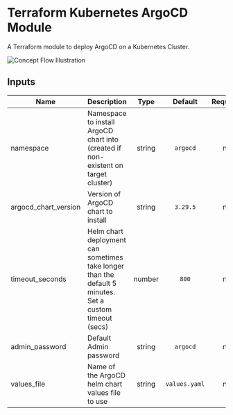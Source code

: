 # Terraform Kubernetes ArgoCD Module
A Terraform module to deploy ArgoCD on a Kubernetes Cluster.

![Concept Flow Illustration](https://res.cloudinary.com/qunux/image/upload/v1642563762/terraform_kubernetes_argocd_mtze07.svg)

## Inputs

| Name | Description | Type | Default | Required |
|------|-------------|:----:|:-----:|:-----:|
| namespace | Namespace to install ArgoCD chart into (created if non-existent on target cluster) | string | `argocd` | no |
| argocd_chart_version | Version of ArgoCD chart to install | string | `3.29.5` | no |
| timeout_seconds | Helm chart deployment can sometimes take longer than the default 5 minutes. Set a custom timeout (secs) | number | `800` | no |
| admin_password | Default Admin password | string | `argocd` | no |
| values_file | Name of the ArgoCD helm chart values file to use | string | `values.yaml` | no |